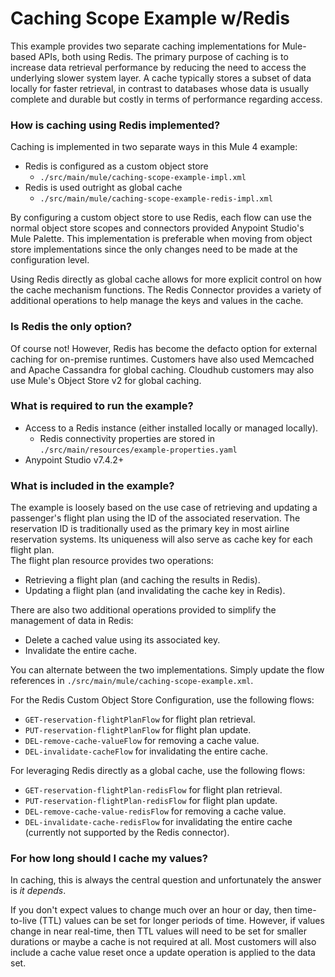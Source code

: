 # Caching Scope Example w/Redis

This example provides two separate caching implementations for Mule-based APIs, both using Redis. The primary 
purpose of caching is to increase data retrieval performance by reducing the need to access the underlying 
slower system layer. A cache typically stores a subset of data locally for faster retrieval, in contrast to 
databases whose data is usually complete and durable but costly in terms of performance regarding access.

### How is caching using Redis implemented?

Caching is implemented in two separate ways in this Mule 4 example:

 - Redis is configured as a custom object store
 	- `./src/main/mule/caching-scope-example-impl.xml`
 - Redis is used outright as global cache
 	- `./src/main/mule/caching-scope-example-redis-impl.xml`

By configuring a custom object store to use Redis, each flow can use the normal object store scopes and connectors 
provided Anypoint Studio's Mule Palette. This implementation is preferable when moving from object store implementations since 
the only changes need to be made at the configuration level.    

Using Redis directly as global cache allows for more explicit control on how the cache mechanism functions. The Redis 
Connector provides a variety of additional operations to help manage the keys and values in the cache.   

### Is Redis the only option?

Of course not! However, Redis has become the defacto option for external caching for on-premise runtimes. Customers have also 
used Memcached and Apache Cassandra for global caching. Cloudhub customers may also use Mule's Object Store v2 for global caching.

### What is required to run the example?

 - Access to a Redis instance (either installed locally or managed locally).
 	- Redis connectivity properties are stored in `./src/main/resources/example-properties.yaml`
 - Anypoint Studio v7.4.2+

### What is included in the example?

The example is loosely based on the use case of retrieving and updating a passenger's flight plan using the ID of the associated reservation.
The reservation ID is traditionally used as the primary key in most airline reservation systems. Its uniqueness will also serve as cache key for each flight plan.  
The flight plan resource provides two operations:

 - Retrieving a flight plan (and caching the results in Redis).
 - Updating a flight plan (and invalidating the cache key in Redis).
 
 There are also two additional operations provided to simplify the management of data in Redis:
 
 - Delete a cached value using its associated key.
 - Invalidate the entire cache.

You can alternate between the two implementations. Simply update the flow references in `./src/main/mule/caching-scope-example.xml`. 

For the Redis Custom Object Store Configuration, use the following flows:
- `GET-reservation-flightPlanFlow` for flight plan retrieval.
- `PUT-reservation-flightPlanFlow` for flight plan update.
- `DEL-remove-cache-valueFlow` for removing a cache value.
- `DEL-invalidate-cacheFlow` for invalidating the entire cache.

For leveraging Redis directly as a global cache, use the following flows:
- `GET-reservation-flightPlan-redisFlow` for flight plan retrieval.
- `PUT-reservation-flightPlan-redisFlow` for flight plan update.
- `DEL-remove-cache-value-redisFlow` for removing a cache value.
- `DEL-invalidate-cache-redisFlow` for invalidating the entire cache (currently not supported by the Redis connector).

### For how long should I cache my values?

In caching, this is always the central question and unfortunately the answer is _it depends_.

If you don't expect values to change much over an hour or day, then time-to-live (TTL) values can be set for longer periods of time.
However, if values change in near real-time, then TTL values will need to be set for smaller durations or maybe a cache is not required at all.
Most customers will also include a cache value reset once a update operation is applied to the data set. 
